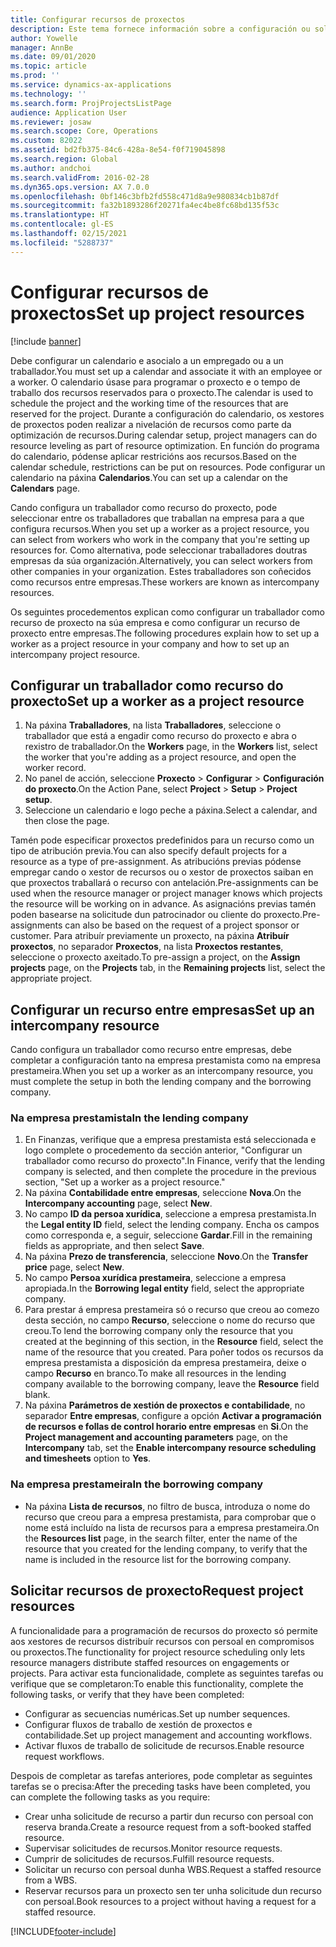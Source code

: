 ```yaml
---
title: Configurar recursos de proxectos
description: Este tema fornece información sobre a configuración ou solicitude de recursos de proxecto.
author: Yowelle
manager: AnnBe
ms.date: 09/01/2020
ms.topic: article
ms.prod: ''
ms.service: dynamics-ax-applications
ms.technology: ''
ms.search.form: ProjProjectsListPage
audience: Application User
ms.reviewer: josaw
ms.search.scope: Core, Operations
ms.custom: 82022
ms.assetid: bd2fb375-84c6-428a-8e54-f0f719045898
ms.search.region: Global
ms.author: andchoi
ms.search.validFrom: 2016-02-28
ms.dyn365.ops.version: AX 7.0.0
ms.openlocfilehash: 0bf146c3bfb2fd558c471d8a9e980834cb1b87df
ms.sourcegitcommit: fa32b1893286f20271fa4ec4be8fc68bd135f53c
ms.translationtype: HT
ms.contentlocale: gl-ES
ms.lasthandoff: 02/15/2021
ms.locfileid: "5288737"
---
```

# <a name="set-up-project-resources"></a><span data-ttu-id="694c3-103">Configurar recursos de proxectos</span><span class="sxs-lookup"><span data-stu-id="694c3-103">Set up project resources</span></span>

[!include [banner](../includes/banner.md)]

<span data-ttu-id="694c3-104">Debe configurar un calendario e asocialo a un empregado ou a un traballador.</span><span class="sxs-lookup"><span data-stu-id="694c3-104">You must set up a calendar and associate it with an employee or a worker.</span></span> <span data-ttu-id="694c3-105">O calendario úsase para programar o proxecto e o tempo de traballo dos recursos reservados para o proxecto.</span><span class="sxs-lookup"><span data-stu-id="694c3-105">The calendar is used to schedule the project and the working time of the resources that are reserved for the project.</span></span> <span data-ttu-id="694c3-106">Durante a configuración do calendario, os xestores de proxectos poden realizar a nivelación de recursos como parte da optimización de recursos.</span><span class="sxs-lookup"><span data-stu-id="694c3-106">During calendar setup, project managers can do resource leveling as part of resource optimization.</span></span> <span data-ttu-id="694c3-107">En función do programa do calendario, pódense aplicar restricións aos recursos.</span><span class="sxs-lookup"><span data-stu-id="694c3-107">Based on the calendar schedule, restrictions can be put on resources.</span></span> <span data-ttu-id="694c3-108">Pode configurar un calendario na páxina **Calendarios**.</span><span class="sxs-lookup"><span data-stu-id="694c3-108">You can set up a calendar on the **Calendars** page.</span></span>

<span data-ttu-id="694c3-109">Cando configura un traballador como recurso do proxecto, pode seleccionar entre os traballadores que traballan na empresa para a que configura recursos.</span><span class="sxs-lookup"><span data-stu-id="694c3-109">When you set up a worker as a project resource, you can select from workers who work in the company that you're setting up resources for.</span></span> <span data-ttu-id="694c3-110">Como alternativa, pode seleccionar traballadores doutras empresas da súa organización.</span><span class="sxs-lookup"><span data-stu-id="694c3-110">Alternatively, you can select workers from other companies in your organization.</span></span> <span data-ttu-id="694c3-111">Estes traballadores son coñecidos como recursos entre empresas.</span><span class="sxs-lookup"><span data-stu-id="694c3-111">These workers are known as intercompany resources.</span></span>

<span data-ttu-id="694c3-112">Os seguintes procedementos explican como configurar un traballador como recurso de proxecto na súa empresa e como configurar un recurso de proxecto entre empresas.</span><span class="sxs-lookup"><span data-stu-id="694c3-112">The following procedures explain how to set up a worker as a project resource in your company and how to set up an intercompany project resource.</span></span>

## <a name="set-up-a-worker-as-a-project-resource"></a><span data-ttu-id="694c3-113">Configurar un traballador como recurso do proxecto</span><span class="sxs-lookup"><span data-stu-id="694c3-113">Set up a worker as a project resource</span></span>

1. <span data-ttu-id="694c3-114">Na páxina **Traballadores**, na lista **Traballadores**, seleccione o traballador que está a engadir como recurso do proxecto e abra o rexistro de traballador.</span><span class="sxs-lookup"><span data-stu-id="694c3-114">On the **Workers** page, in the **Workers** list, select the worker that you're adding as a project resource, and open the worker record.</span></span>
2. <span data-ttu-id="694c3-115">No panel de acción, seleccione **Proxecto** &gt; **Configurar** &gt; **Configuración do proxecto**.</span><span class="sxs-lookup"><span data-stu-id="694c3-115">On the Action Pane, select **Project** &gt; **Setup** &gt; **Project setup**.</span></span>
3. <span data-ttu-id="694c3-116">Seleccione un calendario e logo peche a páxina.</span><span class="sxs-lookup"><span data-stu-id="694c3-116">Select a calendar, and then close the page.</span></span>

<span data-ttu-id="694c3-117">Tamén pode especificar proxectos predefinidos para un recurso como un tipo de atribución previa.</span><span class="sxs-lookup"><span data-stu-id="694c3-117">You can also specify default projects for a resource as a type of pre-assignment.</span></span> <span data-ttu-id="694c3-118">As atribucións previas pódense empregar cando o xestor de recursos ou o xestor de proxectos saiban en que proxectos traballará o recurso con antelación.</span><span class="sxs-lookup"><span data-stu-id="694c3-118">Pre-assignments can be used when the resource manager or project manager knows which projects the resource will be working on in advance.</span></span> <span data-ttu-id="694c3-119">As asignacións previas tamén poden basearse na solicitude dun patrocinador ou cliente do proxecto.</span><span class="sxs-lookup"><span data-stu-id="694c3-119">Pre-assignments can also be based on the request of a project sponsor or customer.</span></span> <span data-ttu-id="694c3-120">Para atribuír previamente un proxecto, na páxina **Atribuír proxectos**, no separador **Proxectos**, na lista **Proxectos restantes**, seleccione o proxecto axeitado.</span><span class="sxs-lookup"><span data-stu-id="694c3-120">To pre-assign a project, on the **Assign projects** page, on the **Projects** tab, in the **Remaining projects** list, select the appropriate project.</span></span>

## <a name="set-up-an-intercompany-resource"></a><span data-ttu-id="694c3-121">Configurar un recurso entre empresas</span><span class="sxs-lookup"><span data-stu-id="694c3-121">Set up an intercompany resource</span></span>

<span data-ttu-id="694c3-122">Cando configura un traballador como recurso entre empresas, debe completar a configuración tanto na empresa prestamista como na empresa prestameira.</span><span class="sxs-lookup"><span data-stu-id="694c3-122">When you set up a worker as an intercompany resource, you must complete the setup in both the lending company and the borrowing company.</span></span>

### <a name="in-the-lending-company"></a><span data-ttu-id="694c3-123">Na empresa prestamista</span><span class="sxs-lookup"><span data-stu-id="694c3-123">In the lending company</span></span>

1. <span data-ttu-id="694c3-124">En Finanzas, verifique que a empresa prestamista está seleccionada e logo complete o procedemento da sección anterior, "Configurar un traballador como recurso do proxecto".</span><span class="sxs-lookup"><span data-stu-id="694c3-124">In Finance, verify that the lending company is selected, and then complete the procedure in the previous section, "Set up a worker as a project resource."</span></span>
2. <span data-ttu-id="694c3-125">Na páxina **Contabilidade entre empresas**, seleccione **Nova**.</span><span class="sxs-lookup"><span data-stu-id="694c3-125">On the **Intercompany accounting** page, select **New**.</span></span>
3. <span data-ttu-id="694c3-126">No campo **ID da persoa xurídica**, seleccione a empresa prestamista.</span><span class="sxs-lookup"><span data-stu-id="694c3-126">In the **Legal entity ID** field, select the lending company.</span></span> <span data-ttu-id="694c3-127">Encha os campos como corresponda e, a seguir, seleccione **Gardar**.</span><span class="sxs-lookup"><span data-stu-id="694c3-127">Fill in the remaining fields as appropriate, and then select **Save**.</span></span>
4. <span data-ttu-id="694c3-128">Na páxina **Prezo de transferencia**, seleccione **Novo**.</span><span class="sxs-lookup"><span data-stu-id="694c3-128">On the **Transfer price** page, select **New**.</span></span>
5. <span data-ttu-id="694c3-129">No campo **Persoa xurídica prestameira**, seleccione a empresa apropiada.</span><span class="sxs-lookup"><span data-stu-id="694c3-129">In the **Borrowing legal entity** field, select the appropriate company.</span></span>
6. <span data-ttu-id="694c3-130">Para prestar á empresa prestameira só o recurso que creou ao comezo desta sección, no campo **Recurso**, seleccione o nome do recurso que creou.</span><span class="sxs-lookup"><span data-stu-id="694c3-130">To lend the borrowing company only the resource that you created at the beginning of this section, in the **Resource** field, select the name of the resource that you created.</span></span> <span data-ttu-id="694c3-131">Para poñer todos os recursos da empresa prestamista a disposición da empresa prestameira, deixe o campo **Recurso** en branco.</span><span class="sxs-lookup"><span data-stu-id="694c3-131">To make all resources in the lending company available to the borrowing company, leave the **Resource** field blank.</span></span>
7. <span data-ttu-id="694c3-132">Na páxina **Parámetros de xestión de proxectos e contabilidade**, no separador **Entre empresas**, configure a opción **Activar a programación de recursos e follas de control horario entre empresas** en **Si**.</span><span class="sxs-lookup"><span data-stu-id="694c3-132">On the **Project management and accounting parameters** page, on the **Intercompany** tab, set the **Enable intercompany resource scheduling and timesheets** option to **Yes**.</span></span>

### <a name="in-the-borrowing-company"></a><span data-ttu-id="694c3-133">Na empresa prestameira</span><span class="sxs-lookup"><span data-stu-id="694c3-133">In the borrowing company</span></span>

- <span data-ttu-id="694c3-134">Na páxina **Lista de recursos**, no filtro de busca, introduza o nome do recurso que creou para a empresa prestamista, para comprobar que o nome está incluído na lista de recursos para a empresa prestameira.</span><span class="sxs-lookup"><span data-stu-id="694c3-134">On the **Resources list** page, in the search filter, enter the name of the resource that you created for the lending company, to verify that the name is included in the resource list for the borrowing company.</span></span>

## <a name="request-project-resources"></a><span data-ttu-id="694c3-135">Solicitar recursos de proxecto</span><span class="sxs-lookup"><span data-stu-id="694c3-135">Request project resources</span></span>
<span data-ttu-id="694c3-136">A funcionalidade para a programación de recursos do proxecto só permite aos xestores de recursos distribuír recursos con persoal en compromisos ou proxectos.</span><span class="sxs-lookup"><span data-stu-id="694c3-136">The functionality for project resource scheduling only lets resource managers distribute staffed resources on engagements or projects.</span></span> <span data-ttu-id="694c3-137">Para activar esta funcionalidade, complete as seguintes tarefas ou verifique que se completaron:</span><span class="sxs-lookup"><span data-stu-id="694c3-137">To enable this functionality, complete the following tasks, or verify that they have been completed:</span></span>

- <span data-ttu-id="694c3-138">Configurar as secuencias numéricas.</span><span class="sxs-lookup"><span data-stu-id="694c3-138">Set up number sequences.</span></span>
- <span data-ttu-id="694c3-139">Configurar fluxos de traballo de xestión de proxectos e contabilidade.</span><span class="sxs-lookup"><span data-stu-id="694c3-139">Set up project management and accounting workflows.</span></span>
- <span data-ttu-id="694c3-140">Activar fluxos de traballo de solicitude de recursos.</span><span class="sxs-lookup"><span data-stu-id="694c3-140">Enable resource request workflows.</span></span>

<span data-ttu-id="694c3-141">Despois de completar as tarefas anteriores, pode completar as seguintes tarefas se o precisa:</span><span class="sxs-lookup"><span data-stu-id="694c3-141">After the preceding tasks have been completed, you can complete the following tasks as you require:</span></span>

- <span data-ttu-id="694c3-142">Crear unha solicitude de recurso a partir dun recurso con persoal con reserva branda.</span><span class="sxs-lookup"><span data-stu-id="694c3-142">Create a resource request from a soft-booked staffed resource.</span></span>
- <span data-ttu-id="694c3-143">Supervisar solicitudes de recursos.</span><span class="sxs-lookup"><span data-stu-id="694c3-143">Monitor resource requests.</span></span>
- <span data-ttu-id="694c3-144">Cumprir de solicitudes de recursos.</span><span class="sxs-lookup"><span data-stu-id="694c3-144">Fulfill resource requests.</span></span>
- <span data-ttu-id="694c3-145">Solicitar un recurso con persoal dunha WBS.</span><span class="sxs-lookup"><span data-stu-id="694c3-145">Request a staffed resource from a WBS.</span></span>
- <span data-ttu-id="694c3-146">Reservar recursos para un proxecto sen ter unha solicitude dun recurso con persoal.</span><span class="sxs-lookup"><span data-stu-id="694c3-146">Book resources to a project without having a request for a staffed resource.</span></span>


[!INCLUDE[footer-include](../includes/footer-banner.md)]